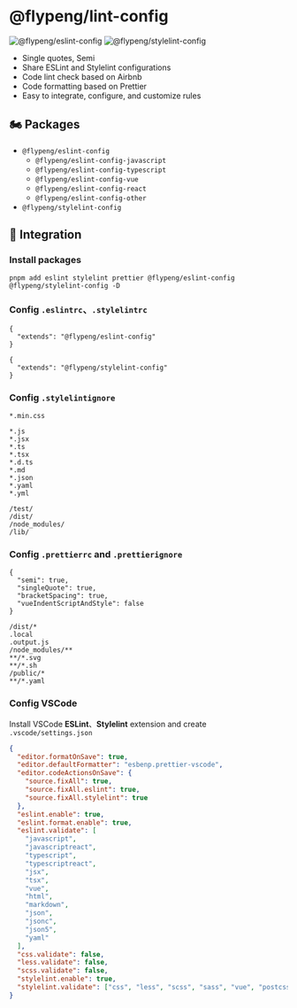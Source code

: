 # @flypeng/lint-config

![@flypeng/eslint-config](https://img.shields.io/npm/v/%40flypeng%2Feslint-config?style=plastic&logo=npm&label=%40flypeng%2Feslint-config&link=https%3A%2F%2Fwww.npmjs.com%2Fpackage%2F%40flypeng%2Feslint-config) ![@flypeng/stylelint-config](https://img.shields.io/npm/v/%40flypeng%2Fstylelint-config?style=plastic&logo=npm&label=%40flypeng%2Fstylelint-config&link=https%3A%2F%2Fwww.npmjs.com%2Fpackage%2F%40flypeng%2Fstylelint-config)

- Single quotes, Semi
- Share ESLint and Stylelint configurations
- Code lint check based on Airbnb
- Code formatting based on Prettier
- Easy to integrate, configure, and customize rules

## 🏍️ Packages

- `@flypeng/eslint-config`
  - `@flypeng/eslint-config-javascript`
  - `@flypeng/eslint-config-typescript`
  - `@flypeng/eslint-config-vue`
  - `@flypeng/eslint-config-react`
  - `@flypeng/eslint-config-other`
- `@flypeng/stylelint-config`

## 🏃 Integration

### Install packages

`pnpm add eslint stylelint prettier @flypeng/eslint-config @flypeng/stylelint-config -D`

### Config `.eslintrc`、`.stylelintrc`

```
{
  "extends": "@flypeng/eslint-config"
}
```

```
{
  "extends": "@flypeng/stylelint-config"
}
```

### Config `.stylelintignore`

```
*.min.css

*.js
*.jsx
*.ts
*.tsx
*.d.ts
*.md
*.json
*.yaml
*.yml

/test/
/dist/
/node_modules/
/lib/
```

### Config `.prettierrc` and `.prettierignore`

```
{
  "semi": true,
  "singleQuote": true,
  "bracketSpacing": true,
  "vueIndentScriptAndStyle": false
}
```

```
/dist/*
.local
.output.js
/node_modules/**
**/*.svg
**/*.sh
/public/*
**/*.yaml
```

### Config VSCode

Install VSCode **ESLint**、**Stylelint** extension and create `.vscode/settings.json`

```json
{
  "editor.formatOnSave": true,
  "editor.defaultFormatter": "esbenp.prettier-vscode",
  "editor.codeActionsOnSave": {
    "source.fixAll": true,
    "source.fixAll.eslint": true,
    "source.fixAll.stylelint": true
  },
  "eslint.enable": true,
  "eslint.format.enable": true,
  "eslint.validate": [
    "javascript",
    "javascriptreact",
    "typescript",
    "typescriptreact",
    "jsx",
    "tsx",
    "vue",
    "html",
    "markdown",
    "json",
    "jsonc",
    "json5",
    "yaml"
  ],
  "css.validate": false,
  "less.validate": false,
  "scss.validate": false,
  "stylelint.enable": true,
  "stylelint.validate": ["css", "less", "scss", "sass", "vue", "postcss"]
}
```

